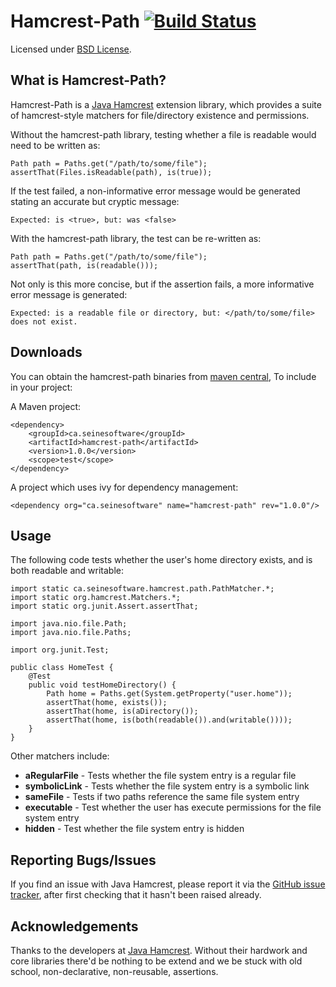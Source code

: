 Hamcrest-Path  [![Build Status](https://travis-ci.org/seinesoftware/hamcrest-path.svg?branch=master)](https://travis-ci.org/seinesoftware/hamcrest-path)
=============

Licensed under [BSD License][].

What is Hamcrest-Path?
----------------------
Hamcrest-Path is a [Java Hamcrest][] extension library,
which provides a suite of hamcrest-style matchers for file/directory existence and permissions.

Without the hamcrest-path library, testing whether a file is readable would need to be written as:

    Path path = Paths.get("/path/to/some/file");
    assertThat(Files.isReadable(path), is(true));

If the test failed, a non-informative error message would be generated stating
an accurate but cryptic message:

    Expected: is <true>, but: was <false>

With the hamcrest-path library, the test can be re-written as:

    Path path = Paths.get("/path/to/some/file");
    assertThat(path, is(readable()));

Not only is this more concise, but if the assertion fails, a more informative error message is generated:

    Expected: is a readable file or directory, but: </path/to/some/file> does not exist. 


Downloads
---------
You can obtain the hamcrest-path binaries from [maven central][], To include in your project:

A Maven project:

    <dependency>
	    <groupId>ca.seinesoftware</groupId>
	    <artifactId>hamcrest-path</artifactId>
	    <version>1.0.0</version>
	    <scope>test</scope>
	</dependency>

A project which uses ivy for dependency management:

    <dependency org="ca.seinesoftware" name="hamcrest-path" rev="1.0.0"/>

Usage
-----
The following code tests whether the user's home directory exists,
and is both readable and writable:

    import static ca.seinesoftware.hamcrest.path.PathMatcher.*;
    import static org.hamcrest.Matchers.*;
    import static org.junit.Assert.assertThat;
    
    import java.nio.file.Path;
    import java.nio.file.Paths;
    
    import org.junit.Test;
    
    public class HomeTest {
        @Test
        public void testHomeDirectory() {
            Path home = Paths.get(System.getProperty("user.home"));
            assertThat(home, exists());
            assertThat(home, is(aDirectory());
            assertThat(home, is(both(readable()).and(writable())));
        }
    }

Other matchers include:
* __aRegularFile__ - Tests whether the file system entry is a regular file
* __symbolicLink__ - Tests whether the file system entry is a symbolic link
* __sameFile__ - Tests if two paths reference the same file system entry
* __executable__ - Test whether the user has execute permissions for the file system entry
* __hidden__ - Test whether the file system entry is hidden


Reporting Bugs/Issues
---------------------
If you find an issue with Java Hamcrest, please report it via the 
[GitHub issue tracker](https://github.com/seinesoftware/hamcrest-path/issues), 
after first checking that it hasn't been raised already. 


Acknowledgements
----------------
Thanks to the developers at [Java Hamcrest][].
Without their hardwork and core libraries there'd be nothing to be extend and we be stuck with old school,
non-declarative, non-reusable, assertions.


[BSD License]: http://opensource.org/licenses/BSD-3-Clause
[Maven central]: http://search.maven.org/#search%7Cga%7C1%7Cg%3Aca.seinesoftware
[Java Hamcrest]: http://github.com/hamcrest/JavaHamcrest
